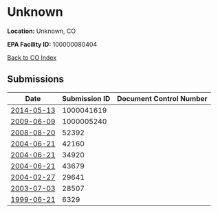 # Unknown

**Location:** Unknown, CO

**EPA Facility ID:** 100000080404

[Back to CO Index](../../index.md)

## Submissions

| Date | Submission ID | Document Control Number |
|------|--------------|-------------------------|
| [2014-05-13](submissions/1000041619.md) | 1000041619 |  |
| [2009-06-09](submissions/1000005240.md) | 1000005240 |  |
| [2008-08-20](submissions/52392.md) | 52392 |  |
| [2004-06-21](submissions/42160.md) | 42160 |  |
| [2004-06-21](submissions/34920.md) | 34920 |  |
| [2004-06-21](submissions/43679.md) | 43679 |  |
| [2004-02-27](submissions/29641.md) | 29641 |  |
| [2003-07-03](submissions/28507.md) | 28507 |  |
| [1999-06-21](submissions/6329.md) | 6329 |  |
